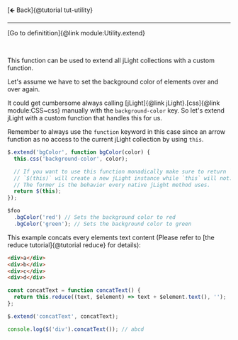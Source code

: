 [🡸 Back]{@tutorial tut-utility}
___

[Go to definitition]{@link module:Utility.extend}

&nbsp;

This function can be used to extend all jLight collections with a custom function.

Let's assume we have to set the background color of elements over and over again.

It could get cumbersome always calling [jLight]{@link jLight}.[css]{@link module:CSS~css} manually with the `background-color` key. So let's extend jLight with a custom function that handles this for us.

Remember to always use the `function` keyword in this case since an arrow function as no access to the current jLight collection by using `this`.

```js
$.extend('bgColor', function bgColor(color) {
  this.css('background-color', color);

  // If you want to use this function monadically make sure to return `$(this)` or `this`
  // `$(this)` will create a new jLight instance while `this` will not.
  // The former is the behavior every native jLight method uses.
  return $(this);
});

$foo
  .bgColor('red') // Sets the background color to red
  .bgColor('green'); // Sets the background color to green
```

This example concats every elements text content (Please refer to [the reduce tutorial]{@tutorial reduce} for details):

```html
<div>a</div>
<div>b</div>
<div>c</div>
<div>d</div>
```

```js
const concatText = function concatText() {
  return this.reduce((text, $element) => text + $element.text(), '');
};

$.extend('concatText', concatText);

console.log($('div').concatText()); // abcd
```
